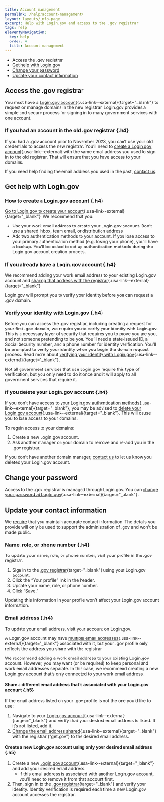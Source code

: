 ```yaml
---
title: Account management
permalink: /help/account-management/
layout: layouts/info-page
excerpt: Help with Login.gov and access to the .gov registrar
tags: help
eleventyNavigation:
  key: help
  order: 4
  title: Account management
---
```

 
- [Access the .gov registrar](#access-the-gov-registrar)
- [Get help with Login.gov](#get-help-with-login-gov)
- [Change your password](#change-your-password)
- [Update your contact information](#update-your-contact-information)

## Access the .gov registrar

You must have a [Login.gov account](https://login.gov/){.usa-link--external}{target="_blank"} to request or manage domains in the new registrar. Login.gov provides a simple and secure process for signing in to many government services with one account. 

### If you had an account in the old .gov registrar {.h4}

If you had a .gov account prior to November 2023, you can’t use your old credentials to access the new registrar. You’ll need to [create a Login.gov account](https://login.gov/help/get-started/create-your-account/){.usa-link--external} with the same email address you used to sign in to the old registrar. That will ensure that you have access to your domains. 

If you need help finding the email address you used in the past, [contact us](../../contact/).

## Get help with Login.gov

### How to create a Login.gov account {.h4}

[Go to Login.gov to create your account](https://login.gov/help/get-started/create-your-account/){.usa-link--external}{target="_blank"}. We recommend that you:

- Use your work email address to create your Login.gov account. Don’t use a shared inbox, team email, or distribution address.
- Add two authentication methods to your account. If you lose access to your primary authentication method (e.g. losing your phone), you’ll have a backup. You’ll be asked to set up authentication methods during the Login.gov account creation process.

### If you already have a Login.gov account {.h4}

We recommend adding your work email address to your existing Login.gov account and [sharing that address with the registrar](https://www.login.gov/help/manage-your-account/change-partner-email-address/){.usa-link--external}{target="_blank"}. 

Login.gov will prompt you to verify your identity before you can request a .gov domain.

### Verify your identity with Login.gov {.h4}

Before you can access the .gov registrar, including creating a request for your first .gov domain, we require you to verify your identity with Login.gov. This is a necessary layer of security that requires you to prove you are you, and not someone pretending to be you. You’ll need a state-issued ID, a Social Security number, and a phone number for identity verification. You’ll be prompted to verify your identity when you begin the domain request process. Read more about [verifying your identity with Login.gov](https://login.gov/help/verify-your-identity/how-to-verify-your-identity/){.usa-link--external}{target="_blank"}.

Not all government services that use Login.gov require this type of verification, but you only need to do it once and it will apply to all government services that require it. 

### If you delete your Login.gov account {.h4}

If you don’t have access to your [Login.gov authentication methods](https://login.gov/help/get-started/authentication-methods/){.usa-link--external}{target="_blank"}, you may be advised to [delete your Login.gov account](https://www.login.gov/help/manage-your-account/delete-your-account/){.usa-link--external}{target="_blank"}. This will cause you to lose access to your domains. 

To regain access to your domains: 
1. Create a new Login.gov account.
2. Ask another manager on your domain to remove and re-add you in the .gov registrar. 

If you don’t have another domain manager, [contact us](../../contact/) to let us know you deleted your Login.gov account.  

## Change your password

Access to the .gov registrar is managed through Login.gov. You can [change your password at Login.gov](https://www.login.gov/help/manage-your-account/change-your-password/){.usa-link--external}{target="_blank"}.

## Update your contact information

We [require](https://get.gov/domains/requirements/#what-gov-domain-registrants-must-do) that you maintain accurate contact information. The details you provide will only be used to support the administration of .gov and won’t be made public. 

### Name, role, or phone number {.h4}

To update your name, role, or phone number, visit your profile in the .gov registrar. 

1. Sign in to the [.gov registrar](https://manage.get.gov){target="_blank"} using your Login.gov account.
2. Click the “Your profile” link in the header.
3. Update your name, role, or phone number.
4. Click “Save.”

Updating this information in your profile won’t affect your Login.gov account information.

### Email address {.h4}

To update your email address, visit your account on Login.gov. 

A Login.gov account may have [multiple email addresses](https://www.login.gov/help/manage-your-account/change-partner-email-address/){.usa-link--external}{target="_blank"} associated with it, but your .gov profile only reflects the address you share with the registrar.

We recommend adding a work email address to your existing Login.gov account. However, you may want (or be required) to keep personal and work email addresses separate. In this case, we recommend creating a new Login.gov account that’s only connected to your work email address. 

#### Share a different email address that’s associated with your Login.gov account {.h5}

If the email address listed on your .gov profile is not the one you’d like to use: 

1. Navigate to your [Login.gov account](https://secure.login.gov/account/connected_accounts){.usa-link--external}{target="_blank"} and verify that your desired email address is listed. If it’s not listed, add it.
2. [Change the email address shared](https://www.login.gov/help/manage-your-account/change-partner-email-address/#how-do-i-manage-which-email-gets-shared-with-any-partner-agency-i-have-connected-with){.usa-link--external}{target="_blank"} with the registrar (“get.gov”) to the desired email address. 

#### Create a new Login.gov account using only your desired email address {.h5}

1. Create a new [Login.gov account](https://secure.login.gov/account/connected_accounts){.usa-link--external}{target="_blank"} and add your desired email address.
    - If this email address is associated with another Login.gov account, you’ll need to remove it from that account first.
2. Then, sign in to the [.gov registrar](https://manage.get.gov){target="_blank"} and verify your identity. Identity verification is required each time a new Login.gov account accesses the registrar.
